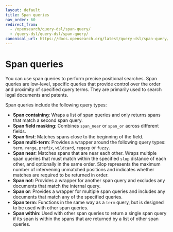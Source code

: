 ```yaml
---
layout: default
title: Span queries
nav_order: 60
redirect_from: 
  - /opensearch/query-dsl/span-query/
  - /query-dsl/query-dsl/span-query/
canonical_url: https://docs.opensearch.org/latest/query-dsl/span-query/
---
```


# Span queries

You can use span queries to perform precise positional searches. Span queries are low-level, specific queries that provide control over the order and proximity of specified query terms. They are primarily used to search legal documents and patents. 

Span queries include the following query types:

- **Span containing**: Wraps a list of span queries and only returns spans that match a second span query. 
- **Span field masking**: Combines `span_near` or `span_or` across different fields.
- **Span first**: Matches spans close to the beginning of the field.
- **Span multi-term**: Provides a wrapper around the following query types: `term`, `range`, `prefix`, `wildcard`, `regexp` or `fuzzy`.
- **Span near**: Matches spans that are near each other. Wraps multiple span queries that must match within the specified `slop` distance of each other, and optionally in the same order. Slop represents the maximum number of intervening unmatched positions and indicates whether matches are required to be returned in order.
- **Span not**: Provides a wrapper for another span query and excludes any documents that match the internal query.
- **Span or**: Provides a wrapper for multiple span queries and includes any documents that match any of the specified queries.
- **Span term**: Functions in the same way as a `term` query, but is designed to be used with other span queries.
- **Span within**: Used with other span queries to return a single span query if its span is within the spans that are returned by a list of other span queries.